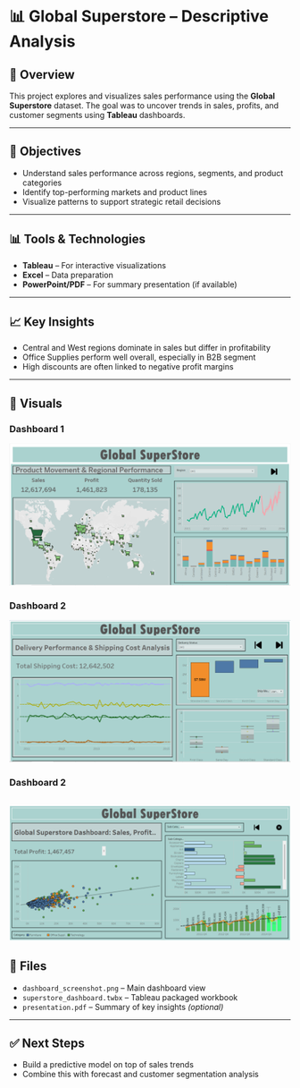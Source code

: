 # 📊 Global Superstore – Descriptive Analysis

## 🧾 Overview
This project explores and visualizes sales performance using the **Global Superstore** dataset. The goal was to uncover trends in sales, profits, and customer segments using **Tableau** dashboards.

---

## 💼 Objectives
- Understand sales performance across regions, segments, and product categories
- Identify top-performing markets and product lines
- Visualize patterns to support strategic retail decisions

---

## 📊 Tools & Technologies
- **Tableau** – For interactive visualizations
- **Excel** – Data preparation
- **PowerPoint/PDF** – For summary presentation (if available)

---

## 📈 Key Insights
- Central and West regions dominate in sales but differ in profitability
- Office Supplies perform well overall, especially in B2B segment
- High discounts are often linked to negative profit margins

---

## 📸 Visuals

### Dashboard 1
![Sales by Region](Dashboard1.png)

### Dashboard 2
![Category Trends](Dashboard2.png)

### Dashboard 2

![Category Trends 2](Dashboard3.png)
---

## 📁 Files
- `dashboard_screenshot.png` – Main dashboard view
- `superstore_dashboard.twbx` – Tableau packaged workbook
- `presentation.pdf` – Summary of key insights *(optional)*

---

## ✅ Next Steps
- Build a predictive model on top of sales trends
- Combine this with forecast and customer segmentation analysis

